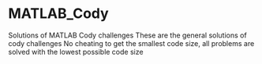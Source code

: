 # MATLAB_Cody
Solutions of MATLAB Cody challenges
These are the general solutions of cody challenges
No cheating to get the smallest code size, all problems are solved with the lowest possible
code size
